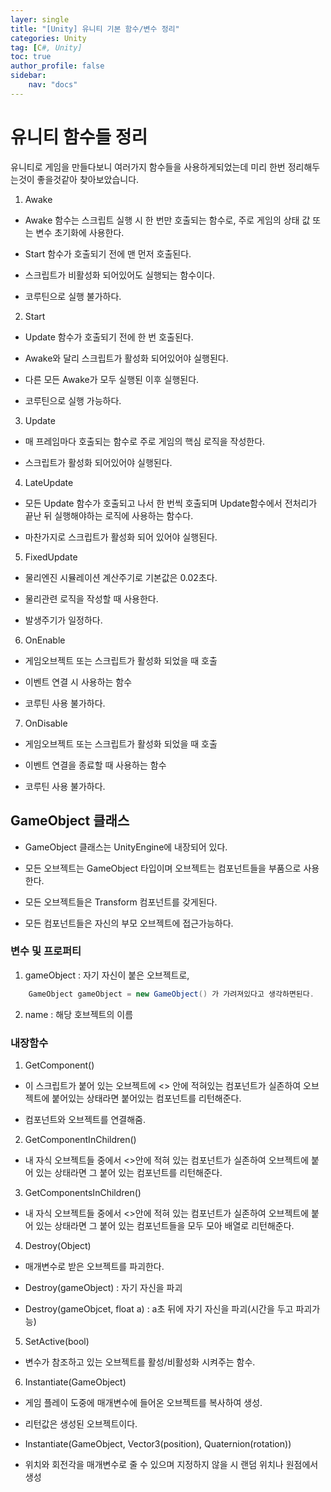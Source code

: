 ```yaml
---
layer: single
title: "[Unity] 유니티 기본 함수/변수 정리"
categories: Unity
tag: [C#, Unity]
toc: true
author_profile: false
sidebar: 
    nav: "docs"
---
```



# 유니티 함수들 정리

유니티로 게임을 만들다보니 여러가지 함수들을 사용하게되었는데 미리 한번 정리해두는것이 좋을것같아 찾아보았습니다.


1. Awake

- Awake 함수는 스크립트 실행 시 한 번만 호출되는 함수로, 주로 게임의 상태 값 또는 변수 초기화에 사용한다.

- Start 함수가 호출되기 전에 맨 먼저 호출된다.

- 스크립트가 비활성화 되어있어도 실행되는 함수이다.

- 코루틴으로 실행 불가하다.


2. Start

- Update 함수가 호출되기 전에 한 번 호출된다.

- Awake와 달리 스크립트가 활성화 되어있어야 실행된다.

- 다른 모든 Awake가 모두 실행된 이후 실행된다.

- 코루틴으로 실행 가능하다.


3. Update

- 매 프레임마다 호출되는 함수로 주로 게임의 핵심 로직을 작성한다.

- 스크립트가 활성화 되어있어야 실행된다.


4. LateUpdate

- 모든 Update 함수가 호출되고 나서 한 번씩 호출되며 Update함수에서 전처리가 끝난 뒤 실행해야하는 로직에 사용하는 함수다.

- 마찬가지로 스크립트가 활성화 되어 있어야 실행된다.


5. FixedUpdate

- 물리엔진 시뮬레이션 계산주기로 기본값은 0.02초다.

- 물리관련 로직을 작성할 때 사용한다.

- 발생주기가 일정하다.


6. OnEnable

- 게임오브젝트 또는 스크립트가 활성화 되었을 때 호출

- 이벤트 연결 시 사용하는 함수

- 코루틴 사용 불가하다.

7. OnDisable

- 게임오브젝트 또는 스크립트가 활성화 되었을 때 호출

- 이벤트 연결을 종료할 때 사용하는 함수

- 코루틴 사용 불가하다.


## GameObject 클래스 

- GameObject 클래스는 UnityEngine에 내장되어 있다.

- 모든 오브젝트는 GameObject 타입이며 오브젝트는 컴포넌트들을 부품으로 사용한다.

- 모든 오브젝트들은 Transform 컴포넌트를 갖게된다.

- 모든 컴포넌트들은 자신의 부모 오브젝트에 접근가능하다.


### 변수 및 프로퍼티

1. gameObject : 자기 자신이 붙은 오브젝트로, 
```c#
    GameObject gameObject = new GameObject() 가 가려져있다고 생각하면된다.
```

2. name : 해당 호브젝트의 이름

### 내장함수

1. GetComponent()

- 이 스크립트가 붙어 있는 오브젝트에 <> 안에 적혀있는 컴포넌트가 실존하여 오브젝트에 붙어있는 상태라면 붙어있는 컴포넌트를 리턴해준다.

- 컴포넌트와 오브젝트를 연결해줌.


2. GetComponentInChildren()

- 내 자식 오브젝트들 중에서 <>안에 적혀 있는 컴포넌트가 실존하여 오브젝트에 붙어 있는 상태라면 그 붙어 있는 컴포넌트를 리턴해준다.


3. GetComponentsInChildren()

- 내 자식 오브젝트들 중에서 <>안에 적혀 있는 컴포넌트가 실존하여 오브젝트에 붙어 있는 상태라면 그 붙어 있는 컴포넌트들을 모두 모아 배열로 리턴해준다.


4. Destroy(Object)

- 매개변수로 받은 오브젝트를 파괴한다.

- Destroy(gameObject) : 자기 자신을 파괴

- Destroy(gameObjcet, float a) : a초 뒤에 자기 자신을 파괴(시간을 두고 파괴가능)

5. SetActive(bool)

- 변수가 참조하고 있는 오브젝트를 활성/비활성화 시켜주는 함수.


6. Instantiate(GameObject)

- 게임 플레이 도중에 매개변수에 들어온 오브젝트를 복사하여 생성.

- 리턴값은 생성된 오브젝트이다.

- Instantiate(GameObject, Vector3(position), Quaternion(rotation))

- 위치와 회전각을 매개변수로 줄 수 있으며 지정하지 않을 시 랜덤 위치나 원점에서 생성

